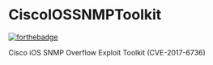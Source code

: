 # CiscoIOSSNMPToolkit

[![forthebadge](http://forthebadge.com/images/badges/made-with-crayons.svg)](http://forthebadge.com)

Cisco iOS SNMP Overflow Exploit Toolkit (CVE-2017-6736)
